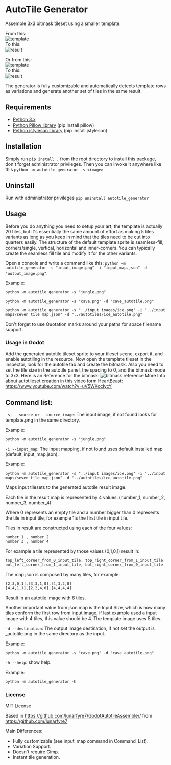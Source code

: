 # AutoTile Generator

Assemble 3x3 bitmask tileset using a smaller template.

From this:  
![template](https://i.imgur.com/QiyhVhm.png)  
To this:  
![result](https://i.imgur.com/PbmxC9j.png)

Or from this:  
![template](https://i.imgur.com/bgRyd6l.png)  
To this:  
![result](https://i.imgur.com/3mxv01p.png)

The generator is fully customizable and automatically detects template rows as variations and generate another set of tiles in the same result.

## Requirements

* [Python 3.x](https://www.python.org/downloads/)
* [Python Pillow library](https://pillow.readthedocs.io/en/5.1.x/installation.html) (pip install pillow)
* [Python jstyleson library](https://github.com/linjackson78/jstyleson) (pip install jstyleson)

## Installation

Simply run `pip install .` from the root directory to install this package, don't forget administrator privileges. Then you can invoke it anywhere like this `python -m autotile_generator -s <image>`

## Uninstall

Run with administrator privileges `pip uninstall autotile_generator`

## Usage

Before you do anything you need to setup your art, the template is actually 20 tiles, but it's essentially the same amount of effort as making 5 tiles variants as long as you keep in mind that the tiles need to be cut into quarters easily. The structure of the default template sprite is seamless-fill, corners/single, vertical, horizontal and inner-corners. You can typically create the seamless fill tile and modify it for the other variants.

Open a console and write a command like this: 
`python -m autotile_generator -s "input_image.png" -i "input_map.json" -d "output_image.png"`.

Example:

`python -m autotile_generator -s "jungle.png"`

`python -m autotile_generator -s "cave.png" -d "cave_autotile.png"`

`python -m autotile_generator -s "../input images/ice.png' -i "../input maps/seven tile map.json" -d "../autotiles/ice_autotile.png"`

Don't forget to use Quotation marks around your paths for space filename support.

### Usage in Godot

Add the generated autotile tileset sprite to your tileset scene, export it, and enable autotiling in the resource. Now open the template tileset in the inspector, look for the autotile tab and create the bitmask. Also you need to set the tile size in the autotile panel, the spacing to 0, and the bitmask mode to 3x3. 
Here is an Reference for the bitmask:
![bitmask reference](https://i.imgur.com/8Ogwgnf.png)
More Info about autotileset creation in this video form HeartBeast: https://www.youtube.com/watch?v=uV5WKocIycY

## Command list:

`-s, --source or --source_image`: The input image, if not found looks for template.png in the same directory.

Example:

`python -m autotile_generator -s "jungle.png"`

`-i --input_map`: The input mapping, if not found uses default installed map (default_input_map.json).

Example:

`python -m autotile_generator -s "../input images/ice.png' -i "../input maps/seven tile map.json" -d "../autotiles/ice_autotile.png"`

Maps input tilesets to the generated autotile result image. 

Each tile in the result map is represented by 4 values: (number_1, number_2, number_3, number_4)

Where 0 represents an empty tile and a number bigger than 0 represents the tile in input tile, for example 1is the first tile in input tile.

Tiles in result are constructed using each of the four values:
```
number_1 , number_2
number_3 , number_4
```
For example a tile represented by those values (0,1,0,1) result in:
```
top_left_corner_from_0_input_tile, top_right_corner_from_1_input_tile
bot_left_corner_from_1_input_tile, bot_right_corner_from_0_input_tile
```
The map json is composed by many tiles, for example:
```
[2,3,0,1],[3,3,1,0],[4,3,2,0]
[4,4,1,1],[2,2,4,0],[4,4,4,4]
```
Result in an autotile image with 6 tiles.

Another important value from json map is the Input Size, which is how many tiles conform the first row from input image, if last example used a input image with 4 tiles, this value should be 4. The template image uses 5 tiles.

`-d --destination`: The output image destination, if not set the output is <inputfile>_autotile.png in the same directory as the input.

Example:

`python -m autotile_generator -s "cave.png" -d "cave_autotile.png"`

`-h --help`: show help.

Example:

`python -m autotile_generator -h`

### License

MIT License

Based in https://github.com/lunarfyre7/GodotAutotileAssembler/ from https://github.com/lunarfyre7

Main Differences:
* Fully customizable (see input_map command in Command_List).
* Variation Support.
* Doesn't require Gimp.
* Instant tile generation.

